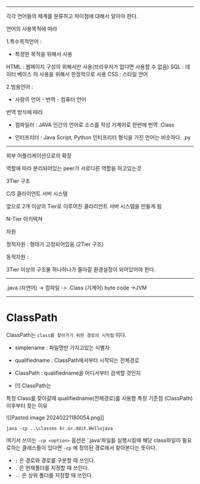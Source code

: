 <hr>

각각 언어들의 체계를 분류하고 차이점에 대해서 알아야 한다.

언어의 사용목적에 따라

1.특수목적언어 : 
- 특정한 목적을 위해서 사용

 HTML : 웹페이지 구성의 위해서만 사용(브라우저가 없다면 사용할 수 없음)
SQL : 데이터 베이스 의 사용을 위해서 한정적으로 사용
CSS : 스타일 언어 


2.범용언어 : 
- 사람의 언어 - 번역 - 컴퓨터 언어

번역 방식에 따라 
- 컴파일러 : JAVA
	인간의 언어로 소스를 작성
	기계어로 한번에 번역 .Class

- 인터프리터 :  Java Script, Python
	인터프리터 형식을 가진 언어는 비슷하다.
	.py



<hr>

외부 어플리케이션으로의 확장

역할에 따라 분리되어있는 peer가 서로다른 역할을 하고있는것

3Tier 구조

C/S 클라이언트 서버 시스템

앞으로
2개 이상의 Tier로 이루어진 클라리언트 서버 시스템을 만들게 됨

N-Tier 아키텍쳐

자원 

정적자원 : 형태가 고정되어있음 (2Tier 구조)

동적자원 : 

3Tier 이상의 구조물 하나하나가 돌아갈 환경설정이 되어있어야 한다.

<hr>



.java (자연어) -> 컴파일 -> .Class (기계어) byte code ->JVM 

<hr>

# ClassPath

ClassPath는 `class를 찾아가기 위한 경로의 시작점` 이다.

- simplename : 파일명만 가지고있는 식별자
- qualifiedname : ClassPath에서부터 시작되는 전체경로
- ClassPath : qualifiedname을 어디서부터 검색할 것인지

- [!] ClassPath는 

특정 Class를 찾아갈때 qualifiedname(전체경로)를 사용함
특정 기준점 (ClassPath) 이후부터 찾는 이유


![[Pasted image 20240221180054.png]]

`java -cp ..\classes kr.or.ddit.Hellojava` 

여기서 쓰이는 `-cp <option>` 옵션은 
'.java'파일를 실행시킬때 해당 class파일이 필요로하는 클래스들이 있다면 `-cp` 에 정의된
경로에서 찾아본다는 뜻이다.

- `;` 은 경로와 경로를 구분할 때 쓰인다.
- `.` 은 현재폴더를 지정할 때 쓰인다.
- `..` 은 상위 폴더를 지정할 때 쓰인다.














